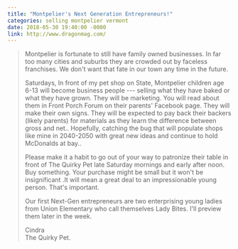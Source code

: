 ```yaml
---
title: "Montpelier's Next Generation Entrepreneurs!"
categories: selling montpelier vermont
date: 2018-05-30 19:40:00 -0000
link: http://www.dragonmag.com/
---
```

> Montpelier is fortunate to still have family owned businesses. In far too many cities and suburbs they are crowded out by faceless franchises. We don't want that fate in our town any time in the future.
> 
> Saturdays, In front of my pet shop on State, Montpelier children age 6-13 will become business people --- selling what they have baked or what they have grown. They will be marketing. You will read about them in Front Porch Forum on their parents' Facebook page. They will make their own signs. They will be expected to pay back their backers (likely parents) for materials as they learn the difference between gross and net.. Hopefully, catching the bug that will populate shops like mine in 2040-2050 with great new ideas and continue to hold McDonalds at bay..
> 
> Please make it a habit to go out of your way to patronize their table in front of The Quirky Pet late Saturday mornings and early after noon. Buy something. Your purchase might be small but it won't be insignificant .It will mean a great deal to an impressionable young person. That's important.
> 
> Our first Next-Gen entrepreneurs are two enterprising young ladies from Union Elementary who call themselves Lady Bites. I'll preview them later in the week.
> 
> Cindra  
> The Quirky Pet.
